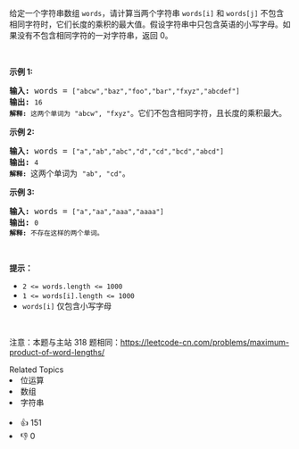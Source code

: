 <p>给定一个字符串数组&nbsp;<code>words</code>，请计算当两个字符串 <code>words[i]</code> 和 <code>words[j]</code> 不包含相同字符时，它们长度的乘积的最大值。假设字符串中只包含英语的小写字母。如果没有不包含相同字符的一对字符串，返回 0。</p>

<p>&nbsp;</p>

<p><strong>示例&nbsp;1:</strong></p>

<pre>
<strong>输入:</strong> words = <span><code>["abcw","baz","foo","bar","fxyz","abcdef"]</code></span>
<strong>输出: </strong><span><code>16 
<strong>解释:</strong> 这两个单词为<strong> </strong></code></span><span><code>"abcw", "fxyz"</code></span>。它们不包含相同字符，且长度的乘积最大。</pre>

<p><strong>示例 2:</strong></p>

<pre>
<strong>输入:</strong> words = <span><code>["a","ab","abc","d","cd","bcd","abcd"]</code></span>
<strong>输出: </strong><span><code>4 
<strong>解释: </strong></code></span>这两个单词为 <span><code>"ab", "cd"</code></span>。</pre>

<p><strong>示例 3:</strong></p>

<pre>
<strong>输入:</strong> words = <span><code>["a","aa","aaa","aaaa"]</code></span>
<strong>输出: </strong><span><code>0 
<strong>解释: </strong>不存在这样的两个单词。</code></span>
</pre>

<p>&nbsp;</p>

<p><strong>提示：</strong></p>

<ul> 
 <li><code>2 &lt;= words.length &lt;= 1000</code></li> 
 <li><code>1 &lt;= words[i].length &lt;= 1000</code></li> 
 <li><code>words[i]</code>&nbsp;仅包含小写字母</li> 
</ul>

<p>&nbsp;</p>

<p>
 <meta charset="UTF-8" />注意：本题与主站 318&nbsp;题相同：<a href="https://leetcode-cn.com/problems/maximum-product-of-word-lengths/">https://leetcode-cn.com/problems/maximum-product-of-word-lengths/</a></p>

<div><div>Related Topics</div><div><li>位运算</li><li>数组</li><li>字符串</li></div></div><br><div><li>👍 151</li><li>👎 0</li></div>